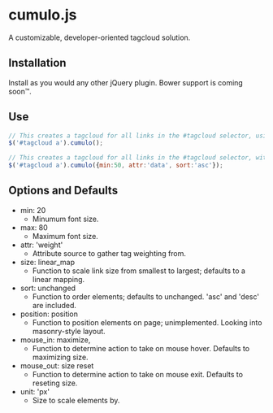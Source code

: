 # cumulo.js
A customizable, developer-oriented tagcloud solution.

## Installation
Install as you would any other jQuery plugin. Bower support is coming soon™.

## Use
```javascript
// This creates a tagcloud for all links in the #tagcloud selector, using sensible defaults.
$('#tagcloud a').cumulo(); 

// This creates a tagcloud for all links in the #tagcloud selector, with some passed parameters.
$('#tagcloud a').cumulo({min:50, attr:'data', sort:'asc'}); 
```

## Options and Defaults
* min: 20
  * Minumum font size.
* max: 80
  * Maximum font size.
* attr: 'weight'
  * Attribute source to gather tag weighting from.
* size: linear_map
  * Function to scale link size from smallest to largest; defaults to a linear mapping.
* sort: unchanged
  * Function to order elements; defaults to unchanged. 'asc' and 'desc' are included.
* position: position
  * Function to position elements on page; unimplemented. Looking into masonry-style layout.
* mouse_in: maximize,
  * Function to determine action to take on mouse hover. Defaults to maximizing size.
* mouse_out: size reset
  * Function to determine action to take on mouse exit. Defaults to reseting size.
* unit: 'px'
  * Size to scale elements by.



